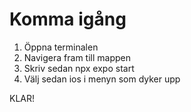 # Komma igång

1. Öppna terminalen
2. Navigera fram till mappen
3. Skriv sedan  npx expo start
4. Välj sedan ios i menyn som dyker upp

KLAR!